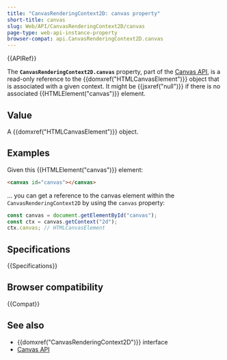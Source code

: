 ```yaml
---
title: "CanvasRenderingContext2D: canvas property"
short-title: canvas
slug: Web/API/CanvasRenderingContext2D/canvas
page-type: web-api-instance-property
browser-compat: api.CanvasRenderingContext2D.canvas
---
```


{{APIRef}}

The **`CanvasRenderingContext2D.canvas`** property, part of the
[Canvas API](/en-US/docs/Web/API/Canvas_API), is a read-only reference to the
{{domxref("HTMLCanvasElement")}} object that is associated with a given context. It
might be {{jsxref("null")}} if there is no associated {{HTMLElement("canvas")}} element.

## Value

A {{domxref("HTMLCanvasElement")}} object.

## Examples

Given this {{HTMLElement("canvas")}} element:

```html
<canvas id="canvas"></canvas>
```

… you can get a reference to the canvas element within the
`CanvasRenderingContext2D` by using the `canvas` property:

```js
const canvas = document.getElementById("canvas");
const ctx = canvas.getContext("2d");
ctx.canvas; // HTMLCanvasElement
```

## Specifications

{{Specifications}}

## Browser compatibility

{{Compat}}

## See also

- {{domxref("CanvasRenderingContext2D")}} interface
- [Canvas API](/en-US/docs/Web/API/Canvas_API)
